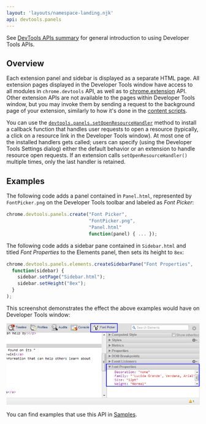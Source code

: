 ```yaml
---
layout: 'layouts/namespace-landing.njk'
api: devtools.panels
---
```


See [DevTools APIs summary][1] for general introduction to using Developer Tools APIs.

## Overview

Each extension panel and sidebar is displayed as a separate HTML page. All extension pages displayed
in the Developer Tools window have access to all modules in `chrome.devtools` API, as well as to
[chrome.extension][2] API. Other extension APIs are not available to the pages within Developer
Tools window, but you may invoke them by sending a request to the background page of your extension,
similarly to how it's done in the [content scripts][3].

You can use the [`devtools.panels.setOpenResourceHandler`][4] method to install a callback function
that handles user requests to open a resource (typically, a click on a resource link in the
Developer Tools window). At most one of the installed handlers gets called; users can specify (using
the Developer Tools Settings dialog) either the default behavior or an extension to handle resource
open requests. If an extension calls `setOpenResourceHandler()` multiple times, only the last
handler is retained.

## Examples

The following code adds a panel contained in `Panel.html`, represented by `FontPicker.png` on the
Developer Tools toolbar and labeled as _Font Picker_:

```js
chrome.devtools.panels.create("Font Picker",
                              "FontPicker.png",
                              "Panel.html"
                              function(panel) { ... });
```

The following code adds a sidebar pane contained in `Sidebar.html` and titled _Font Properties_ to
the Elements panel, then sets its height to `8ex`:

```js
chrome.devtools.panels.elements.createSidebarPane("Font Properties",
  function(sidebar) {
    sidebar.setPage("Sidebar.html");
    sidebar.setHeight("8ex");
  }
);
```

This screenshot demonstrates the effect the above examples would have on Developer Tools window:

![Extension icon panel on DevTools toolbar](devtools-panels.png)

You can find examples that use this API in [Samples][5].

[1]: /docs/extensions/devtools
[2]: /docs/extensions/extension
[3]: /docs/extensions/overview#contentScripts
[4]: /docs/extensions/devtools.panels#method-setOpenResourceHandler
[5]: /docs/extensions/samples#chrome-query
